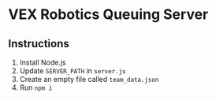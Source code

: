 # VEX Robotics Queuing Server

## Instructions

1. Install Node.js
2. Update `SERVER_PATH` in `server.js`
3. Create an empty file called `team_data.json`
4. Run `npm i`
